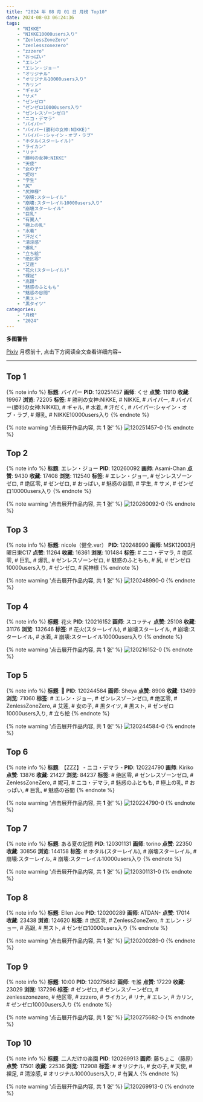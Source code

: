 ```yaml
---
title: "2024 年 08 月 01 日 月榜 Top10"
date: 2024-08-03 06:24:36
tags:
    - "NIKKE"
    - "NIKKE10000users入り"
    - "ZenlessZoneZero"
    - "zenlesszonezero"
    - "zzzero"
    - "おっぱい"
    - "エレン"
    - "エレン・ジョー"
    - "オリジナル"
    - "オリジナル10000users入り"
    - "カリン"
    - "ギャル"
    - "サメ"
    - "ゼンゼロ"
    - "ゼンゼロ10000users入り"
    - "ゼンレスゾーンゼロ"
    - "ニコ・デマラ"
    - "バイパー"
    - "バイパー(勝利の女神:NIKKE)"
    - "バイパー:シャイン・オブ・ラブ"
    - "ホタル(スターレイル)"
    - "ライカン"
    - "リナ"
    - "勝利の女神:NIKKE"
    - "天使"
    - "女の子"
    - "妮可"
    - "学生"
    - "尻"
    - "尻神様"
    - "崩壊:スターレイル"
    - "崩壊:スターレイル10000users入り"
    - "崩壊スターレイル"
    - "巨乳"
    - "有翼人"
    - "極上の乳"
    - "水着"
    - "汗だく"
    - "清涼感"
    - "爆乳"
    - "立ち絵"
    - "绝区零"
    - "艾莲"
    - "花火(スターレイル)"
    - "裸足"
    - "高跟"
    - "魅惑のふともも"
    - "魅惑の谷間"
    - "黒スト"
    - "黒タイツ"
categories:
    - "月榜"
    - "2024"
---
```


<i class="fa fa-triangle-exclamation"></i>**多图警告**<i class="fa fa-triangle-exclamation"></i>

[Pixiv](https://www.pixiv.net/) 月榜前十, 点击下方阅读全文查看详细内容~

<!-- more -->

---

## Top 1

{% note info %}
**标题**: バイパー
**PID**: 120251457 **画师**: くせ
**点赞**: 11910 **收藏**: 19967 **浏览**: 72205
**标签**: # 勝利の女神:NIKKE, # NIKKE, # バイパー, # バイパー(勝利の女神:NIKKE), # ギャル, # 水着, # 汗だく, # バイパー:シャイン・オブ・ラブ, # 爆乳, # NIKKE10000users入り
{% endnote %}

{% note warning '点击展开作品内容, 共 **1** 张' %}
![120251457-0](https://i.pixiv.re/img-original/img/2024/07/05/10/00/01/120251457_p0.png)
{% endnote %}

## Top 2

{% note info %}
**标题**: エレン・ジョー
**PID**: 120260092 **画师**: Asami-Chan
**点赞**: 9430 **收藏**: 17408 **浏览**: 112540
**标签**: # エレン・ジョー, # ゼンレスゾーンゼロ, # 绝区零, # ゼンゼロ, # おっぱい, # 魅惑の谷間, # 学生, # サメ, # ゼンゼロ10000users入り
{% endnote %}

{% note warning '点击展开作品内容, 共 **1** 张' %}
![120260092-0](https://i.pixiv.re/img-original/img/2024/07/05/18/50/07/120260092_p0.jpg)
{% endnote %}

## Top 3

{% note info %}
**标题**: nicole（健全.ver）
**PID**: 120248990 **画师**: MSK12003月曜日東C17
**点赞**: 11264 **收藏**: 16361 **浏览**: 101484
**标签**: # ニコ・デマラ, # 绝区零, # 巨乳, # 爆乳, # ゼンレスゾーンゼロ, # 魅惑のふともも, # 尻, # ゼンゼロ10000users入り, # ゼンゼロ, # 尻神様
{% endnote %}

{% note warning '点击展开作品内容, 共 **1** 张' %}
![120248990-0](https://i.pixiv.re/img-original/img/2024/07/05/06/30/45/120248990_p0.jpg)
{% endnote %}

## Top 4

{% note info %}
**标题**: 花火
**PID**: 120216152 **画师**: スコッティ
**点赞**: 25108 **收藏**: 31176 **浏览**: 132646
**标签**: # 花火(スターレイル), # 崩壊スターレイル, # 崩壊:スターレイル, # 水着, # 崩壊:スターレイル10000users入り
{% endnote %}

{% note warning '点击展开作品内容, 共 **1** 张' %}
![120216152-0](https://i.pixiv.re/img-original/img/2024/07/04/00/00/25/120216152_p0.jpg)
{% endnote %}

## Top 5

{% note info %}
**标题**: 🦈
**PID**: 120244584 **画师**: Sheya
**点赞**: 8908 **收藏**: 13499 **浏览**: 71060
**标签**: # エレン・ジョー, # ゼンレスゾーンゼロ, # 绝区零, # ZenlessZoneZero, # 艾莲, # 女の子, # 黒タイツ, # 黒スト, # ゼンゼロ10000users入り, # 立ち絵
{% endnote %}

{% note warning '点击展开作品内容, 共 **1** 张' %}
![120244584-0](https://i.pixiv.re/img-original/img/2024/07/05/00/58/28/120244584_p0.jpg)
{% endnote %}

## Top 6

{% note info %}
**标题**: 【ZZZ】 -  ニコ・デマラ -
**PID**: 120224790 **画师**: Kiriko
**点赞**: 13876 **收藏**: 21427 **浏览**: 84237
**标签**: # 绝区零, # ゼンレスゾーンゼロ, # ZenlessZoneZero, # 妮可, # ニコ・デマラ, # 魅惑のふともも, # 極上の乳, # おっぱい, # 巨乳, # 魅惑の谷間
{% endnote %}

{% note warning '点击展开作品内容, 共 **1** 张' %}
![120224790-0](https://i.pixiv.re/img-original/img/2024/07/04/09/32/06/120224790_p0.png)
{% endnote %}

## Top 7

{% note info %}
**标题**: ある夏の記憶
**PID**: 120301131 **画师**: torino
**点赞**: 22350 **收藏**: 30856 **浏览**: 144158
**标签**: # ホタル(スターレイル), # 崩壊スターレイル, # 崩壊:スターレイル, # 崩壊:スターレイル10000users入り
{% endnote %}

{% note warning '点击展开作品内容, 共 **1** 张' %}
![120301131-0](https://i.pixiv.re/img-original/img/2024/07/07/00/00/33/120301131_p0.jpg)
{% endnote %}

## Top 8

{% note info %}
**标题**: Ellen Joe
**PID**: 120200289 **画师**: ATDAN-
**点赞**: 17014 **收藏**: 23438 **浏览**: 124620
**标签**: # 绝区零, # ZenlessZoneZero, # エレン・ジョー, # 高跟, # 黒スト, # ゼンゼロ10000users入り
{% endnote %}

{% note warning '点击展开作品内容, 共 **1** 张' %}
![120200289-0](https://i.pixiv.re/img-original/img/2024/07/03/13/13/17/120200289_p0.png)
{% endnote %}

## Top 9

{% note info %}
**标题**: 10:00
**PID**: 120275682 **画师**: モ誰
**点赞**: 17229 **收藏**: 23029 **浏览**: 137296
**标签**: # ゼンゼロ, # ゼンレスゾーンゼロ, # zenlesszonezero, # 绝区零, # zzzero, # ライカン, # リナ, # エレン, # カリン, # ゼンゼロ10000users入り
{% endnote %}

{% note warning '点击展开作品内容, 共 **1** 张' %}
![120275682-0](https://i.pixiv.re/img-original/img/2024/07/06/04/54/56/120275682_p0.jpg)
{% endnote %}

## Top 10

{% note info %}
**标题**: 二人だけの楽園
**PID**: 120269913 **画师**: 藤ちょこ（藤原）
**点赞**: 17501 **收藏**: 22536 **浏览**: 112908
**标签**: # オリジナル, # 女の子, # 天使, # 裸足, # 清涼感, # オリジナル10000users入り, # 有翼人
{% endnote %}

{% note warning '点击展开作品内容, 共 **1** 张' %}
![120269913-0](https://i.pixiv.re/img-original/img/2024/07/06/00/00/33/120269913_p0.png)
{% endnote %}
